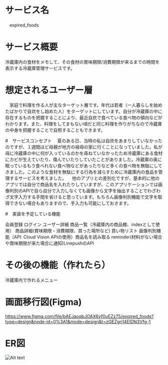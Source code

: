 # サービス名
　expired_foods

# サービス概要
 冷蔵庫内の食材をメモして、その食材の賞味期限/消費期限が来るまでの時間を表示する冷蔵庫管理サービスです。

 # 想定されるユーザー層
 　家庭で料理を作る人が主なターゲット層です。年代は若者（一人暮らしを始めたばかりで自炊をし始めた人）をターゲットにしています。自分が冷蔵庫の中に存在するものを把握することにより、最近自炊で食べている食べ物の傾向などがわかります。また、料理をしてまもない頃だと同じ料理を作りがちなので冷蔵庫の中身を把握することで自照することもできます。

 #　サービスコンセプト
 　夏のある日、当時の私は自炊をあまりしていなかったのですが、１週間ほど母親が地方の祖母の家に行くことになっていました。私が母に冷蔵庫の中に何が入っているのかを尋ねていなかったため冷蔵庫にある食材にカビが生えていたり、傷んでいたりしていたことがありました。冷蔵庫の奥に眠っているもう食べれない食べ物などがあったりなど多くの食べ物を無駄にしてきました。このような食材を無駄にする行為を減らすために冷蔵庫内の食品を管理するサービスを考えました。
 　他のアプリとの差別化ですが、基本的に他のアプリでは自分で商品名を入れたりしていますが、このアプリケーションでは画像判別のAPIで自ら自分で入力しなくても画像から文字を抽出することでわざわざ文字入力する手間を省けると思っています。もちろん画像判別機能で文字を取得できない場合もありますので、手入力も可能にしておきます。

 #　実装を予定している機能

 会員登録
 ログイン
 ユーザー詳細
 商品一覧（冷蔵庫内の商品棚、indexとして使用）
 商品詳細(賞味期限・消費期限、買った場所など)
 買い物リスト
 画像判別機能（API: Cloud Vision APIの使用）商品名を読み取る
 reminder(材料がない場合や賞味期限が来た場合に通知)LinepushのAPI

# その後の機能（作れたら）

冷蔵庫内で作れるメニュー



# 画面移行図(Figma)
https://www.figma.com/file/bAEJaoqbJOAX6yf0uEZz75/expired_foods?type=design&node-id=0%3A1&mode=design&t=zGEZgn14ElDN3Vfg-1

# ER図
![Alt text](https://i.gyazo.com/cdae65f284ee46a4d88448418b0a9454.png)